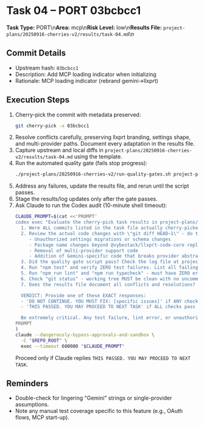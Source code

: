 # Task 04 – PORT 03bcbcc1

**Task Type:** PORT\n**Area:** mcp\n**Risk Level:** low\n**Results File:** `project-plans/20250916-cherries-v2/results/task-04.md`\n
## Commit Details
- Upstream hash: `03bcbcc1`
- Description: Add MCP loading indicator when initializing
- Rationale: MCP loading indicator (rebrand gemini->llxprt)

## Execution Steps
1. Cherry-pick the commit with metadata preserved:
   ```bash
   git cherry-pick -x 03bcbcc1
   ```
2. Resolve conflicts carefully, preserving llxprt branding, settings shape, and multi-provider paths. Document every adaptation in the results file.
3. Capture upstream and local diffs in `project-plans/20250916-cherries-v2/results/task-04.md` using the template.
4. Run the automated quality gate (fails stop progress):
   ```bash
   ./project-plans/20250916-cherries-v2/run-quality-gates.sh project-plans/20250916-cherries-v2/results/task-04.md
   ```
5. Address any failures, update the results file, and rerun until the script passes.
6. Stage the results/log updates only after the gate passes.
7. Ask Claude to run the Codex audit (10-minute shell timeout):
   ```bash
   CLAUDE_PROMPT=$(cat <<'PROMPT'
   codex exec "Evaluate the cherry-pick task results in project-plans/20250916-cherries-v2/results/task-04.md. Check:
     1. Were ALL commits listed in the task file actually cherry-picked? Use \"git log --oneline -n 1\" to verify. List any missing commits.
     2. Review the actual code changes with \"git diff HEAD~1\" - do they match what the task intended? Check for:
        - Unauthorized settings migrations or schema changes
        - Package name changes beyond @vybestack/llxprt-code-core replacements
        - Removal of multi-provider support code
        - Addition of Gemini-specific code that breaks provider abstraction
     3. Did the quality gate script pass? Check the log file at project-plans/20250916-cherries-v2/.quality-logs/task-04 for any failures.
     4. Run "npm test" and verify ZERO test failures. List all failing tests if any.
     5. Run "npm run lint" and "npm run typecheck" - must have ZERO errors.
     6. Check "git status" - working tree MUST be clean with no uncommitted changes.
     7. Does the results file document all conflicts and resolutions?

     VERDICT: Provide one of these EXACT responses:
     - 'DO NOT CONTINUE. YOU MUST FIX: [specific issues]' if ANY check fails
     - 'THIS PASSED. YOU MAY PROCEED TO NEXT TASK' if ALL checks pass

     Be extremely critical. Any test failure, lint error, or unauthorized change means DO NOT CONTINUE."
   PROMPT
   )
   claude --dangerously-bypass-approvals-and-sandbox \
     -C "$REPO_ROOT" \
     exec --timeout 600000 "$CLAUDE_PROMPT"
   ```
   Proceed only if Claude replies `THIS PASSED. YOU MAY PROCEED TO NEXT TASK`.



## Reminders
- Double-check for lingering "Gemini" strings or single-provider assumptions.
- Note any manual test coverage specific to this feature (e.g., OAuth flows, MCP start-up).
